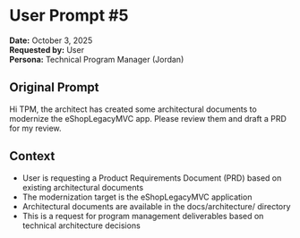 # User Prompt #5

**Date:** October 3, 2025  
**Requested by:** User  
**Persona:** Technical Program Manager (Jordan)

## Original Prompt
Hi TPM, the architect has created some architectural documents to modernize the eShopLegacyMVC app. Please review them and draft a PRD for my review.

## Context
- User is requesting a Product Requirements Document (PRD) based on existing architectural documents
- The modernization target is the eShopLegacyMVC application
- Architectural documents are available in the docs/architecture/ directory
- This is a request for program management deliverables based on technical architecture decisions